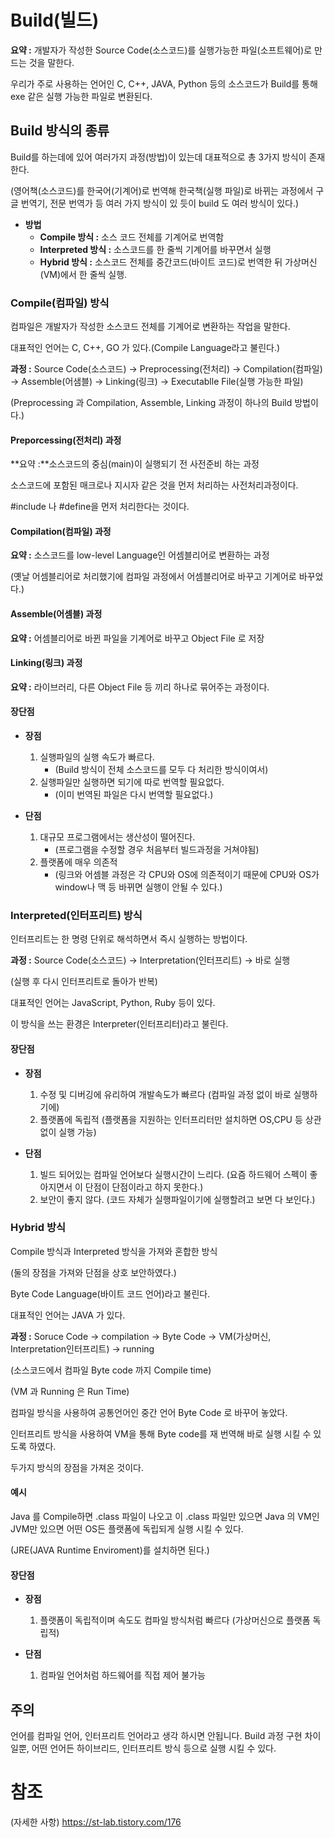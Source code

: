 # Build(빌드)

**요약 :** 개발자가 작성한 Source Code(소스코드)를 실행가능한 파일(소프트웨어)로 만드는 것을 말한다.

우리가 주로 사용하는 언어인 C, C++, JAVA, Python 등의 소스코드가 Build를 통해 exe 같은 실행 가능한 파일로 변환된다.

## Build 방식의 종류

Build를 하는데에 있어 여러가지 과정(방법)이 있는데 대표적으로 총 3가지 방식이 존재한다.

(영어책(소스코드)를 한국어(기계어)로 번역해 한국책(실행 파일)로 바뀌는 과정에서 구글 번역기, 전문 번역가 등 여러 가지 방식이 있 듯이 build 도 여러 방식이 있다.)

+ **방법**
    + **Compile 방식 :** 소스 코드 전체를 기계어로 번역함
    + **Interpreted 방식 :** 소스코드를 한 줄씩 기계어를 바꾸면서 실행
    + **Hybrid 방식 :** 소스코드 전체를 중간코드(바이트 코드)로 번역한 뒤 가상머신(VM)에서 한 줄씩 실행. 

### Compile(컴파일) 방식

컴파일은 개발자가 작성한 소스코드 전체를 기계어로 변환하는 작업을 말한다.

대표적인 언어는 C, C++, GO 가 있다.(Compile Language라고 불린다.)

**과정 :** Source Code(소스코드) -> Preprocessing(전처리) -> Compilation(컴파일) -> Assemble(어샘블) -> Linking(링크) -> Executablle File(실행 가능한 파일)

(Preprocessing 과 Compilation, Assemble, Linking 과정이 하나의 Build 방법이다.)

#### Preporcessing(전처리) 과정

**요약 :**소스코드의 중심(main)이 실행되기 전 사전준비 하는 과정

소스코드에 포함된 매크로나 지시자 같은 것을 먼저 처리하는 사전처리과정이다.

#include 나 #define을 먼저 처리한다는 것이다.

#### Compilation(컴파일) 과정

**요약 :** 소스코드를 low-level Language인 어셈블리어로 변환하는 과정

(옛날 어셈블리어로 처리했기에 컴파일 과정에서 어셈블리어로 바꾸고 기계어로 바꾸었다.)

#### Assemble(어셈블) 과정

**요약 :** 어셈블리어로 바뀐 파일을 기계어로 바꾸고 Object File 로 저장

#### Linking(링크) 과정

**요약 :** 라이브러리, 다른 Object File 등 끼리 하나로 묶어주는 과정이다.

#### 장단점

+ **장점**
    1. 실행파일의 실행 속도가 빠르다.
        + (Build 방식이 전체 소스코드를 모두 다 처리한 방식이여서)
    2. 실행파일만 실행하면 되기에 따로 번역할 필요없다.
        + (이미 번역된 파일은 다시 번역할 필요없다.)


+ **단점**
    1. 대규모 프로그램에서는 생산성이 떨어진다.
        + (프로그램을 수정할 경우 처음부터 빌드과정을 거쳐야됨)
    2. 플랫폼에 매우 의존적
        + (링크와 어셈블 과정은 각 CPU와 OS에 의존적이기 때문에 CPU와 OS가 window나 맥 등 바뀌면 실행이 안될 수 있다.)
         




### Interpreted(인터프리트) 방식

인터프리트는 한 명령 단위로 해석하면서 즉시 실행하는 방법이다.

**과정 :** Source Code(소스코드) -> Interpretation(인터프리트) -> 바로 실행

(실행 후 다시 인터프리트로 돌아가 반복)

대표적인 언어는 JavaScript, Python, Ruby 등이 있다.

이 방식을 쓰는 환경은 Interpreter(인터프리터)라고 불린다.

#### 장단점

+ **장점**
    1. 수정 및 디버깅에 유리하여 개발속도가 빠르다
        (컴파일 과정 없이 바로 실행하기에)
    2. 플랫폼에 독립적
        (플랫폼을 지원하는 인터프리터만 설치하면 OS,CPU 등 상관없이 실행 가능)

+ **단점**
    1. 빌드 되어있는 컴파일 언어보다 실행시간이 느리다.
        (요즘 하드웨어 스펙이 좋아지면서 이 단점이 단점이라고 하지 못한다.)
    2. 보안이 좋지 않다.
        (코드 자체가 실행파일이기에 실행할려고 보면 다 보인다.)


### Hybrid 방식

Compile 방식과 Interpreted 방식을 가져와 혼합한 방식

(둘의 장점을 가져와 단점을 상호 보안하였다.)

Byte Code Language(바이트 코드 언어)라고 불린다.

대표적인 언어는 JAVA 가 있다.

**과정 :** Soruce Code -> compilation -> Byte Code -> VM(가상머신, Interpretation인터프리트) -> running

(소스코드에서 컴파일 Byte code 까지 Compile time)

(VM 과 Running 은 Run Time)

컴파일 방식을 사용하여 공통언어인 중간 언어 Byte Code 로 바꾸어 놓았다.

인터프리트 방식을 사용하여 VM을 통해 Byte code를 재 번역해 바로 실행 시킬 수 있도록 하였다.

두가지 방식의 장점을 가져온 것이다.


#### 예시

Java 를 Compile하면 .class 파일이 나오고 이 .class 파일만 있으면 Java 의 VM인 JVM만 있으면 어떤 OS든 플랫폼에 독립되게 실행 시킬 수 있다.

(JRE(JAVA Runtime Enviroment)를 설치하면 된다.)


#### 장단점

+ **장점**
    1. 플랫폼이 독립적이며 속도도 컴파일 방식처럼 빠르다
        (가상머신으로 플랫폼 독립적)

+ **단점**
    1. 컴파일 언어처럼 하드웨어를 직접 제어 불가능


## 주의
언어를 컴파일 언어, 인터프리트 언어라고 생각 하시면 안됩니다. Build 과정 구현 차이 일뿐, 어떤 언어든 하이브리드, 인터프리트 방식 등으로 실행 시킬 수 있다.



# 참조
(자세한 사항) https://st-lab.tistory.com/176
